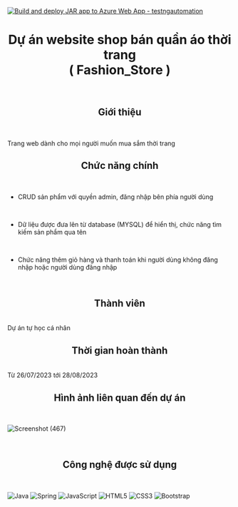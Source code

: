 [![Build and deploy JAR app to Azure Web App - testngautomation](https://github.com/hoangsonha/Fashion_Store/actions/workflows/master_testngautomation.yml/badge.svg)](https://github.com/hoangsonha/Fashion_Store/actions/workflows/master_testngautomation.yml)

# <h1 align="center">Dự án website shop bán quần áo thời trang <br> ( Fashion_Store )</h1>
<br>

<h2 align="center">Giới thiệu</h2>

<br>

Trang web dành cho mọi người muốn mua sắm thời trang

<h2 align="center">Chức năng chính</h2>

<br>

- CRUD sản phẩm với quyền admin, đăng nhập bên phía người dùng

<br>

- Dữ liệu được đưa lên từ database (MYSQL) để hiển thị, chức năng tìm kiếm sản phẩm qua tên 

<br>

- Chức năng thêm giỏ hàng và thanh toán khi người dùng không đăng nhập hoặc người dùng đăng nhập

<br>
<h2 align="center">Thành viên</h2>
<br>
Dự án tự học cá nhân

<br>
<h2 align="center">Thời gian hoàn thành</h2>
<br>
Từ 26/07/2023 tới 28/08/2023

<br>
<h2 align="center">Hình ảnh liên quan đến dự án</h2>
<br>

![Screenshot (467)](https://github.com/hoangsonhaanime/Fashion_Store/assets/125444255/7fb443ec-de18-45fa-b624-876d4a61bbaf)


<br>
<h2 align="center">Công nghệ được sử dụng</h2>
<br>

  ![Java](https://img.shields.io/badge/java-%23ED8B00.svg?style=for-the-badge&logo=java&logoColor=white)
  ![Spring](https://img.shields.io/badge/Spring-6DB33F?style=for-the-badge&logo=spring&logoColor=white)
  ![JavaScript](https://img.shields.io/badge/javascript-%23323330.svg?style=for-the-badge&logo=javascript&logoColor=%23F7DF1E)
  ![HTML5](https://img.shields.io/badge/html5-%23E34F26.svg?style=for-the-badge&logo=html5&logoColor=white)
  ![CSS3](https://img.shields.io/badge/css3-%231572B6.svg?style=for-the-badge&logo=css3&logoColor=white)
  ![Bootstrap](https://img.shields.io/badge/bootstrap-%23563D7C.svg?style=for-the-badge&logo=bootstrap&logoColor=white)


